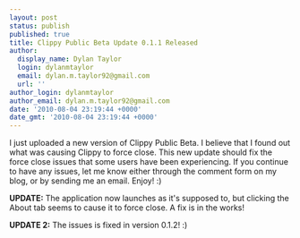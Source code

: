 ```yaml
---
layout: post
status: publish
published: true
title: Clippy Public Beta Update 0.1.1 Released
author:
  display_name: Dylan Taylor
  login: dylanmtaylor
  email: dylan.m.taylor92@gmail.com
  url: ''
author_login: dylanmtaylor
author_email: dylan.m.taylor92@gmail.com
date: '2010-08-04 23:19:44 +0000'
date_gmt: '2010-08-04 23:19:44 +0000'
---
```

<p>I just uploaded a new version of Clippy Public Beta. I believe that I found out what was causing Clippy to force close. This new update should fix the force close issues that some users have been experiencing. If you continue to have any issues, let me know either through the comment form on my blog, or by sending me an email. Enjoy! :)</p>
<p><strong>UPDATE:</strong> The application now launches as it's supposed to, but clicking the About tab seems to cause it to force close. A fix is in the works!</p>
<p><strong>UPDATE 2:</strong> The issues is fixed in version 0.1.2! :)</p>
